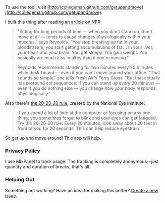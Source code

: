To use the tool, visit [http://collegeman.github.com/getupandmove](http://collegeman.github.com/getupandmove).

I built this thing after reading [an article on NPR](http://www.npr.org/2012/05/09/152336802/stand-up-walk-around-even-just-for-20-minutes):

> "Sitting for long periods of time — when you don't stand up, don't move at all — tends to cause changes physiologically within your muscles," says Reynolds. "You stop breaking up fat in your bloodstream, you start getting accumulations of fat ... in your liver, your heart and your brain. You get sleepy. You gain weight. You basically are much less healthy than if you're moving."

> Reynolds recommends standing for two minutes every 20 minutes while desk-bound — even if you can't move around your office. "That sounds so simple," she tells Fresh Air's Terry Gross. "But that actually has profound consequences. If you can stand up every 20 minutes — even if you do nothing else — you change how your body responds physiologically."

Also there's [the 20-20-20 rule](http://www.nei.nih.gov/healthyeyes/eyehealthtips.asp), created by the National Eye Institute: 

>  If you spend a lot of time at the computer or focusing on any one thing, you sometimes forget to blink and your eyes can get fatigued. Try the 20-20-20 rule: Every 20 minutes, look away about 20 feet in front of you for 20 seconds. This can help reduce eyestrain.

So get up and move around! This app will help.

### Privacy Policy

I use MixPanel to track usage. The tracking is completely anonymous&mdash;just quantity and duration of breaks, that's all.

### Helping Out

Something not working? Have an idea for making this better? [Create a new issue](https://github.com/collegeman/getupandmove/issues).